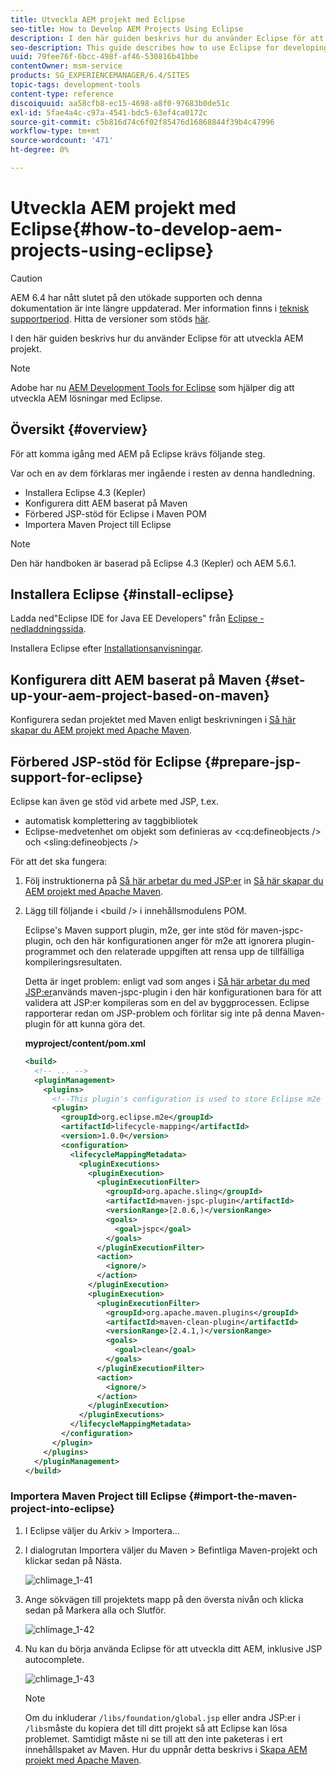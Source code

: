 ```yaml
---
title: Utveckla AEM projekt med Eclipse
seo-title: How to Develop AEM Projects Using Eclipse
description: I den här guiden beskrivs hur du använder Eclipse för att utveckla AEM projekt
seo-description: This guide describes how to use Eclipse for developing AEM based projects
uuid: 79fee76f-6bcc-498f-af46-530816b41bbe
contentOwner: msm-service
products: SG_EXPERIENCEMANAGER/6.4/SITES
topic-tags: development-tools
content-type: reference
discoiquuid: aa58cfb8-ec15-4698-a8f0-97683b0de51c
exl-id: 5fae4a4c-c97a-4541-bdc5-63ef4ca0172c
source-git-commit: c5b816d74c6f02f85476d16868844f39b4c47996
workflow-type: tm+mt
source-wordcount: '471'
ht-degree: 0%

---
```


# Utveckla AEM projekt med Eclipse{#how-to-develop-aem-projects-using-eclipse}

>[!CAUTION]
>
>AEM 6.4 har nått slutet på den utökade supporten och denna dokumentation är inte längre uppdaterad. Mer information finns i [teknisk supportperiod](https://helpx.adobe.com/support/programs/eol-matrix.html). Hitta de versioner som stöds [här](https://experienceleague.adobe.com/docs/).

I den här guiden beskrivs hur du använder Eclipse för att utveckla AEM projekt.

>[!NOTE]
>
>Adobe har nu [AEM Development Tools for Eclipse](/help/sites-developing/aem-eclipse.md) som hjälper dig att utveckla AEM lösningar med Eclipse.

## Översikt {#overview}

För att komma igång med AEM på Eclipse krävs följande steg.

Var och en av dem förklaras mer ingående i resten av denna handledning.

* Installera Eclipse 4.3 (Kepler)
* Konfigurera ditt AEM baserat på Maven
* Förbered JSP-stöd för Eclipse i Maven POM
* Importera Maven Project till Eclipse

>[!NOTE]
>
>Den här handboken är baserad på Eclipse 4.3 (Kepler) och AEM 5.6.1.

## Installera Eclipse {#install-eclipse}

Ladda ned&quot;Eclipse IDE for Java EE Developers&quot; från [Eclipse - nedladdningssida](https://www.eclipse.org/downloads/).

Installera Eclipse efter [Installationsanvisningar](https://wiki.eclipse.org/Eclipse/Installation).

## Konfigurera ditt AEM baserat på Maven {#set-up-your-aem-project-based-on-maven}

Konfigurera sedan projektet med Maven enligt beskrivningen i [Så här skapar du AEM projekt med Apache Maven](/help/sites-developing/ht-projects-maven.md).

## Förbered JSP-stöd för Eclipse {#prepare-jsp-support-for-eclipse}

Eclipse kan även ge stöd vid arbete med JSP, t.ex.

* automatisk komplettering av taggbibliotek
* Eclipse-medvetenhet om objekt som definieras av &lt;cq:defineobjects /> och &lt;sling:defineobjects />

För att det ska fungera:

1. Följ instruktionerna på [Så här arbetar du med JSP:er](/help/sites-developing/ht-projects-maven.md#how-to-work-with-jsps) in [Så här skapar du AEM projekt med Apache Maven](/help/sites-developing/ht-projects-maven.md).
1. Lägg till följande i &lt;build /> i innehållsmodulens POM.

   Eclipse&#39;s Maven support plugin, m2e, ger inte stöd för maven-jspc-plugin, och den här konfigurationen anger för m2e att ignorera plugin-programmet och den relaterade uppgiften att rensa upp de tillfälliga kompileringsresultaten.

   Detta är inget problem: enligt vad som anges i [Så här arbetar du med JSP:er](/help/sites-developing/ht-projects-maven.md#how-to-work-with-jsps)används maven-jspc-plugin i den här konfigurationen bara för att validera att JSP:er kompileras som en del av byggprocessen. Eclipse rapporterar redan om JSP-problem och förlitar sig inte på denna Maven-plugin för att kunna göra det.

   **myproject/content/pom.xml**

   ```xml
   <build>
     <!-- ... -->
     <pluginManagement>
       <plugins>
         <!--This plugin's configuration is used to store Eclipse m2e settings only. It has no influence on the Maven build itself.-->
         <plugin>
           <groupId>org.eclipse.m2e</groupId>
           <artifactId>lifecycle-mapping</artifactId>
           <version>1.0.0</version>
           <configuration>
             <lifecycleMappingMetadata>
               <pluginExecutions>
                 <pluginExecution>
                   <pluginExecutionFilter>
                     <groupId>org.apache.sling</groupId>
                     <artifactId>maven-jspc-plugin</artifactId>
                     <versionRange>[2.0.6,)</versionRange>
                     <goals>
                       <goal>jspc</goal>
                     </goals>
                   </pluginExecutionFilter>
                   <action>
                     <ignore/>
                   </action>
                 </pluginExecution>
                 <pluginExecution>
                   <pluginExecutionFilter>
                     <groupId>org.apache.maven.plugins</groupId>
                     <artifactId>maven-clean-plugin</artifactId>
                     <versionRange>[2.4.1,)</versionRange>
                     <goals>
                       <goal>clean</goal>
                     </goals>
                   </pluginExecutionFilter>
                   <action>
                     <ignore/>
                   </action>
                 </pluginExecution>
               </pluginExecutions>
             </lifecycleMappingMetadata>
           </configuration>
         </plugin>
       </plugins>
     </pluginManagement>
   </build>
   ```

### Importera Maven Project till Eclipse {#import-the-maven-project-into-eclipse}

1. I Eclipse väljer du Arkiv > Importera...
1. I dialogrutan Importera väljer du Maven > Befintliga Maven-projekt och klickar sedan på Nästa.

   ![chlimage_1-41](assets/chlimage_1-41.png)

1. Ange sökvägen till projektets mapp på den översta nivån och klicka sedan på Markera alla och Slutför.

   ![chlimage_1-42](assets/chlimage_1-42.png)

1. Nu kan du börja använda Eclipse för att utveckla ditt AEM, inklusive JSP autocomplete.

   ![chlimage_1-43](assets/chlimage_1-43.png)

   >[!NOTE]
   >
   >Om du inkluderar `/libs/foundation/global.jsp` eller andra JSP:er i `/libs`måste du kopiera det till ditt projekt så att Eclipse kan lösa problemet. Samtidigt måste ni se till att den inte paketeras i ert innehållspaket av Maven. Hur du uppnår detta beskrivs i [Skapa AEM projekt med Apache Maven](/help/sites-developing/ht-projects-maven.md).
